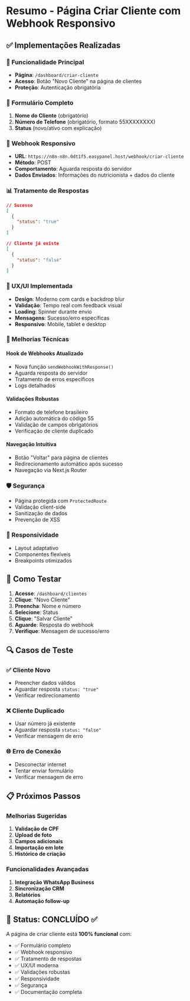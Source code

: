 # Resumo - Página Criar Cliente com Webhook Responsivo

## ✅ Implementações Realizadas

### 🎯 Funcionalidade Principal
- **Página**: `/dashboard/criar-cliente`
- **Acesso**: Botão "Novo Cliente" na página de clientes
- **Proteção**: Autenticação obrigatória

### 📝 Formulário Completo
1. **Nome do Cliente** (obrigatório)
2. **Número de Telefone** (obrigatório, formato 55XXXXXXXX)
3. **Status** (novo/ativo com explicação)

### 🔗 Webhook Responsivo
- **URL**: `https://n8n-n8n.0dt1f5.easypanel.host/webhook/criar-cliente`
- **Método**: POST
- **Comportamento**: Aguarda resposta do servidor
- **Dados Enviados**: Informações do nutricionista + dados do cliente

### 📊 Tratamento de Respostas
```json
// Sucesso
[
  {
    "status": "true"
  }
]

// Cliente já existe
[
  {
    "status": "false"
  }
]
```

### 🎨 UX/UI Implementada
- **Design**: Moderno com cards e backdrop blur
- **Validação**: Tempo real com feedback visual
- **Loading**: Spinner durante envio
- **Mensagens**: Sucesso/erro específicas
- **Responsivo**: Mobile, tablet e desktop

### 🔧 Melhorias Técnicas

#### Hook de Webhooks Atualizado
- Nova função `sendWebhookWithResponse()`
- Aguarda resposta do servidor
- Tratamento de erros específicos
- Logs detalhados

#### Validações Robustas
- Formato de telefone brasileiro
- Adição automática do código 55
- Validação de campos obrigatórios
- Verificação de cliente duplicado

#### Navegação Intuitiva
- Botão "Voltar" para página de clientes
- Redirecionamento automático após sucesso
- Navegação via Next.js Router

### 🛡️ Segurança
- Página protegida com `ProtectedRoute`
- Validação client-side
- Sanitização de dados
- Prevenção de XSS

### 📱 Responsividade
- Layout adaptativo
- Componentes flexíveis
- Breakpoints otimizados

## 🚀 Como Testar

1. **Acesse**: `/dashboard/clientes`
2. **Clique**: "Novo Cliente"
3. **Preencha**: Nome e número
4. **Selecione**: Status
5. **Clique**: "Salvar Cliente"
6. **Aguarde**: Resposta do webhook
7. **Verifique**: Mensagem de sucesso/erro

## 🔍 Casos de Teste

### ✅ Cliente Novo
- Preencher dados válidos
- Aguardar resposta `status: "true"`
- Verificar redirecionamento

### ❌ Cliente Duplicado
- Usar número já existente
- Aguardar resposta `status: "false"`
- Verificar mensagem de erro

### 🌐 Erro de Conexão
- Desconectar internet
- Tentar enviar formulário
- Verificar mensagem de erro

## 📋 Próximos Passos

### Melhorias Sugeridas
1. **Validação de CPF**
2. **Upload de foto**
3. **Campos adicionais**
4. **Importação em lote**
5. **Histórico de criação**

### Funcionalidades Avançadas
1. **Integração WhatsApp Business**
2. **Sincronização CRM**
3. **Relatórios**
4. **Automação follow-up**

## 🎉 Status: CONCLUÍDO ✅

A página de criar cliente está **100% funcional** com:
- ✅ Formulário completo
- ✅ Webhook responsivo
- ✅ Tratamento de respostas
- ✅ UX/UI moderna
- ✅ Validações robustas
- ✅ Responsividade
- ✅ Segurança
- ✅ Documentação completa
